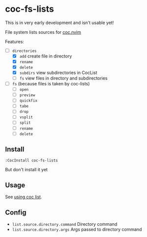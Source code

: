 # coc-fs-lists

This is in very early development and isn't usable yet!

File system lists sources for [coc.nvim](https://github.com/neoclide/coc.nvim/)

Features:
- [ ] `directories`
	- [x] `add` create file in directory
	- [x] `rename`
	- [x] `delete`
	- [x] `subdirs` view subdirectories in CocList
	- [ ] `fs` view files in directory and subdirectories
- [ ] `fs` (because files is taken by coc-lists)
	- [ ] `open`
	- [ ] `preview`
	- [ ] `quickfix`
	- [ ] `tabe`
	- [ ] `drop`
	- [ ] `vsplit`
	- [ ] `split`
	- [ ] `rename`
	- [ ] `delete`

## Install

```
:CocInstall coc-fs-lists
```

But don't install it yet

## Usage

See [using coc list](https://github.com/neoclide/coc.nvim/wiki/Using-coc-list).

## Config

- `list.source.directory.command` Directory command
- `list.source.directory.args` Args passed to directory command
